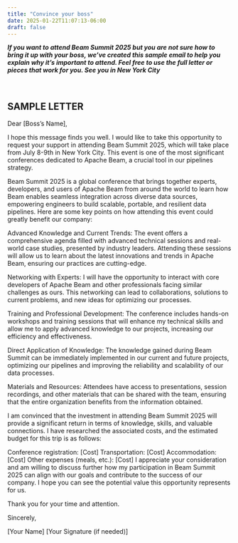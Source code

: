 ```yaml
---
title: "Convince your boss"
date: 2025-01-22T11:07:13-06:00
draft: false
---
```


***If you want to attend Beam Summit 2025 but you are not sure how to bring it up with your boss, we’ve created this sample email to help you explain why it’s important to attend. Feel free to use the full letter or pieces that work for you. See you in New York City***

<br>

<h2 class="text-center">SAMPLE LETTER</h2>

Dear [Boss’s Name],

I hope this message finds you well. I would like to take this opportunity to request your support in attending Beam Summit 2025, which will take place from July 8-9th in New York City. This event is one of the most significant conferences dedicated to Apache Beam, a crucial tool in our pipelines strategy.

Beam Summit 2025 is a global conference that brings together experts, developers, and users of Apache Beam from around the world to learn how Beam enables seamless integration across diverse data sources, empowering engineers to build scalable, portable, and resilient data pipelines. Here are some key points on how attending this event could greatly benefit our company:

Advanced Knowledge and Current Trends: The event offers a comprehensive agenda filled with advanced technical sessions and real-world case studies, presented by industry leaders. Attending these sessions will allow us to learn about the latest innovations and trends in Apache Beam, ensuring our practices are cutting-edge.

Networking with Experts: I will have the opportunity to interact with core developers of Apache Beam and other professionals facing similar challenges as ours. This networking can lead to collaborations, solutions to current problems, and new ideas for optimizing our processes.

Training and Professional Development: The conference includes hands-on workshops and training sessions that will enhance my technical skills and allow me to apply advanced knowledge to our projects, increasing our efficiency and effectiveness.

Direct Application of Knowledge: The knowledge gained during Beam Summit can be immediately implemented in our current and future projects, optimizing our pipelines and improving the reliability and scalability of our data processes.

Materials and Resources: Attendees have access to presentations, session recordings, and other materials that can be shared with the team, ensuring that the entire organization benefits from the information obtained.

I am convinced that the investment in attending Beam Summit 2025 will provide a significant return in terms of knowledge, skills, and valuable connections. I have researched the associated costs, and the estimated budget for this trip is as follows:

Conference registration: [Cost]
Transportation: [Cost]
Accommodation: [Cost]
Other expenses (meals, etc.): [Cost]
I appreciate your consideration and am willing to discuss further how my participation in Beam Summit 2025 can align with our goals and contribute to the success of our company. I hope you can see the potential value this opportunity represents for us.

Thank you for your time and attention.

Sincerely,

[Your Name] [Your Signature (if needed)]